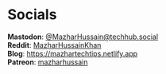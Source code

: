 # Socials
**Mastodon**: [@MazharHussain@techhub.social](https://techhub.social/@MazharHussain) <br>
**Reddit**: [MazharHussainKhan](https://www.reddit.com/user/MazharHussainKhan) <br>
**Blog**: <https://mazhartechtips.netlify.app> <br>
**Patreon**: [mazharhussain](https://patreon.com/mazharhussain) <br>
